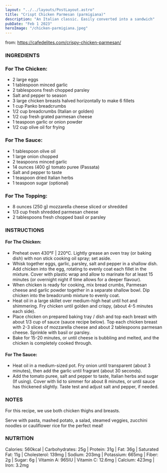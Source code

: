```yaml
---
layout: "../../layouts/PostLayout.astro"
title: "Crispt Chicken Parmesan (parmigiana)"
description: "An Italian classic. Easily converted into a sandwich"
pubDate: "Feb 1 2023"
heroImage: "/chicken-parmigiana.jpeg"
---
```


from: https://cafedelites.com/crispy-chicken-parmesan/

### INGREDIENTS

### For The Chicken:

- 2 large eggs
- 1 tablespoon minced garlic
- 2 tablespoons fresh chopped parsley
- Salt and pepper to season
- 3 large chicken breasts halved horizontally to make 6 fillets
- 1 cup Panko breadcrumbs
- 1/2 cup breadcrumbs (Italian or golden)
- 1/2 cup fresh grated parmesan cheese
- 1 teaspoon garlic or onion powder
- 1/2 cup olive oil for frying

### For The Sauce:

- 1 tablespoon olive oil
- 1 large onion chopped
- 2 teaspoons minced garlic
- 14 ounces (400 g) tomato puree (Passata)
- Salt and pepper to taste
- 1 teaspoon dried Italian herbs
- 1 teaspoon sugar (optional)

### For The Topping:

- 8 ounces (250 g) mozzarella cheese sliced or shredded
- 1/3 cup fresh shredded parmesan cheese
- 2 tablespoons fresh chopped basil or parsley

### INSTRUCTIONS

#### For The Chicken:

- Preheat oven 430°F | 220°C. Lightly grease an oven tray (or baking dish) with non stick cooking oil spray; set aside.
- Whisk together eggs, garlic, parsley, salt and pepper in a shallow dish. Add chicken into the egg, rotating to evenly coat each fillet in the mixture. Cover with plastic wrap and allow to marinate for at least 15 minutes (or overnight night if time allows for a deeper flavour).
- When chicken is ready for cooking, mix bread crumbs, Parmesan cheese and garlic powder together in a separate shallow bowl. Dip chicken into the breadcrumb mixture to evenly coat.
- Heat oil in a large skillet over medium-high heat until hot and shimmering. Fry chicken until golden and crispy, (about 4-5 minutes each side).
- Place chicken on prepared baking tray / dish and top each breast with about 1/3 cup of sauce (sauce recipe below). Top each chicken breast with 2-3 slices of mozzarella cheese and about 2 tablespoons parmesan cheese. Sprinkle with basil or parsley.
- Bake for 15-20 minutes, or until cheese is bubbling and melted, and the chicken is completely cooked through.

#### For The Sauce:

- Heat oil in a medium-sized pot. Fry onion until transparent (about 3 minutes), then add the garlic until fragrant (about 30 seconds).
- Add the tomato puree, salt and pepper to taste, Italian herbs and sugar (If using). Cover with lid to simmer for about 8 minutes, or until sauce has thickened slightly. Taste test and adjust salt and pepper, if needed.

### NOTES

For this recipe, we use both chicken thighs and breasts.

Serve with pasta, mashed potato, a salad, steamed veggies, zucchini noodles or cauliflower rice for the perfect meal!

### NUTRITION

Calories: 560kcal | Carbohydrates: 25g | Protein: 31g | Fat: 36g | Saturated Fat: 11g | Cholesterol: 139mg | Sodium: 203mg | Potassium: 665mg | Fiber: 2g | Sugar: 6g | Vitamin A: 965IU | Vitamin C: 12.6mg | Calcium: 423mg | Iron: 3.2mg
